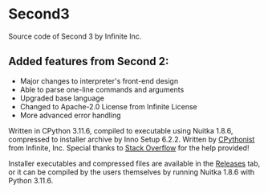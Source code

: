 # Second3
Source code of Second 3 by Infinite Inc.

## Added features from Second 2:
- Major changes to interpreter's front-end design
- Able to parse one-line commands and arguments
- Upgraded base language
- Changed to Apache-2.0 License from Infinite License
- More advanced error handling

Written in CPython 3.11.6, compiled to executable using Nuitka 1.8.6, compressed to installer archive by Inno Setup 6.2.2.
Written by [CPythonist](cpythonist.github.io) from Infinite, Inc.
Special thanks to [Stack Overflow](https://stackoverflow.com) for the help provided!

Installer executables and compressed files are available in the [Releases](link) tab, or it can be compiled by the users themselves by running Nuitka 1.8.6 with Python 3.11.6.
